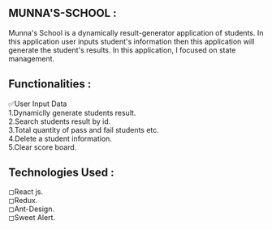 ## MUNNA'S-SCHOOL : 
Munna's School is a dynamically result-generator application of students. In this application user inputs student's information then this application will generate the student's results. In this application, I focused on state management.


## Functionalities :
✅User Input Data <br />
1.Dynamiclly generate students result.<br />
2.Search students result by id.<br />
3.Total quantity of pass and fail students etc.<br />
4.Delete a student information.<br />
5.Clear score board.

## Technologies Used :
◻React js.<br />
◻Redux.<br />
◻Ant-Design.<br />
◻Sweet Alert.
